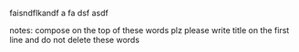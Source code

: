 faisndflkandf
a
fa
dsf
asdf














notes:
compose on the top of these words plz
please write title on the first line
and do not delete these words
